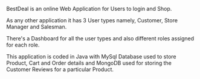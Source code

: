 BestDeal is an online Web Application for Users to login and Shop.  

As any other application it has 3 User types namely, Customer, Store Manager and Salesman. 

There's a Dashboard for all the user types and also different roles assigned for each role. 

This application is coded in Java with MySql Database used to store Product, Cart and Order details and MongoDB used for storing the Customer Reviews for a particular Product.

